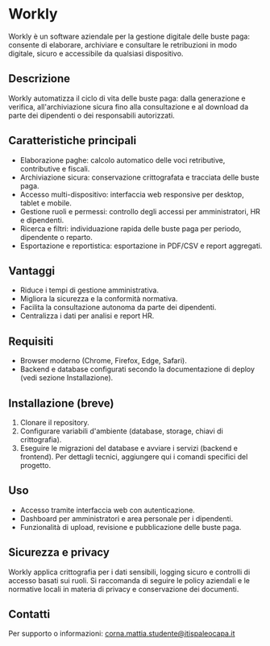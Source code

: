 # Workly

Workly è un software aziendale per la gestione digitale delle buste paga: consente di elaborare, archiviare e consultare le retribuzioni in modo digitale, sicuro e accessibile da qualsiasi dispositivo.

## Descrizione
Workly automatizza il ciclo di vita delle buste paga: dalla generazione e verifica, all'archiviazione sicura fino alla consultazione e al download da parte dei dipendenti o dei responsabili autorizzati.

## Caratteristiche principali
- Elaborazione paghe: calcolo automatico delle voci retributive, contributive e fiscali.
- Archiviazione sicura: conservazione crittografata e tracciata delle buste paga.
- Accesso multi-dispositivo: interfaccia web responsive per desktop, tablet e mobile.
- Gestione ruoli e permessi: controllo degli accessi per amministratori, HR e dipendenti.
- Ricerca e filtri: individuazione rapida delle buste paga per periodo, dipendente o reparto.
- Esportazione e reportistica: esportazione in PDF/CSV e report aggregati.

## Vantaggi
- Riduce i tempi di gestione amministrativa.
- Migliora la sicurezza e la conformità normativa.
- Facilita la consultazione autonoma da parte dei dipendenti.
- Centralizza i dati per analisi e report HR.

## Requisiti
- Browser moderno (Chrome, Firefox, Edge, Safari).
- Backend e database configurati secondo la documentazione di deploy (vedi sezione Installazione).

## Installazione (breve)
1. Clonare il repository.
2. Configurare variabili d'ambiente (database, storage, chiavi di crittografia).
3. Eseguire le migrazioni del database e avviare i servizi (backend e frontend).
Per dettagli tecnici, aggiungere qui i comandi specifici del progetto.

## Uso
- Accesso tramite interfaccia web con autenticazione.
- Dashboard per amministratori e area personale per i dipendenti.
- Funzionalità di upload, revisione e pubblicazione delle buste paga.

## Sicurezza e privacy
Workly applica crittografia per i dati sensibili, logging sicuro e controlli di accesso basati sui ruoli. Si raccomanda di seguire le policy aziendali e le normative locali in materia di privacy e conservazione dei documenti.

## Contatti
Per supporto o informazioni: corna.mattia.studente@itispaleocapa.it
